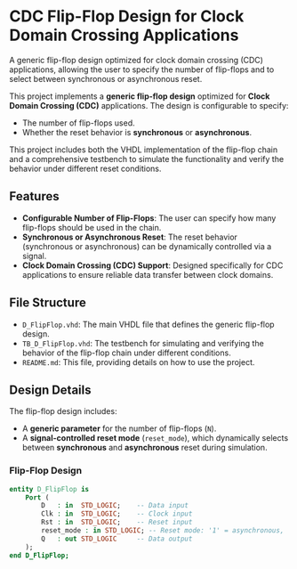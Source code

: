 # CDC Flip-Flop Design for Clock Domain Crossing Applications

A generic flip-flop design optimized for clock domain crossing (CDC) applications, allowing the user to specify the number of flip-flops and to select between synchronous or asynchronous reset.

This project implements a **generic flip-flop design** optimized for **Clock Domain Crossing (CDC)** applications. The design is configurable to specify:
- The number of flip-flops used.
- Whether the reset behavior is **synchronous** or **asynchronous**.

This project includes both the VHDL implementation of the flip-flop chain and a comprehensive testbench to simulate the functionality and verify the behavior under different reset conditions.

## Features
- **Configurable Number of Flip-Flops**: The user can specify how many flip-flops should be used in the chain.
- **Synchronous or Asynchronous Reset**: The reset behavior (synchronous or asynchronous) can be dynamically controlled via a signal.
- **Clock Domain Crossing (CDC) Support**: Designed specifically for CDC applications to ensure reliable data transfer between clock domains.

## File Structure
- `D_FlipFlop.vhd`: The main VHDL file that defines the generic flip-flop design.
- `TB_D_FlipFlop.vhd`: The testbench for simulating and verifying the behavior of the flip-flop chain under different conditions.
- `README.md`: This file, providing details on how to use the project.

## Design Details
The flip-flop design includes:
- A **generic parameter** for the number of flip-flops (`N`).
- A **signal-controlled reset mode** (`reset_mode`), which dynamically selects between **synchronous** and **asynchronous** reset during simulation.

### Flip-Flop Design
```vhdl
entity D_FlipFlop is
    Port (
        D   : in  STD_LOGIC;    -- Data input
        Clk : in  STD_LOGIC;    -- Clock input
        Rst : in  STD_LOGIC;    -- Reset input
        reset_mode : in STD_LOGIC; -- Reset mode: '1' = asynchronous, '0' = synchronous
        Q   : out STD_LOGIC     -- Data output
    );
end D_FlipFlop;
